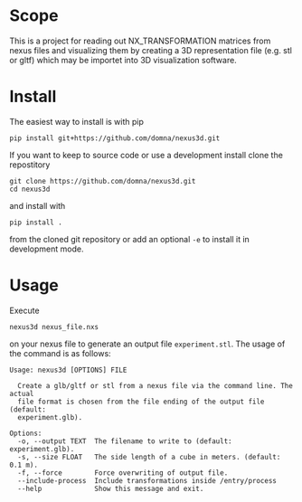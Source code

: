 # Scope

This is a project for reading out NX_TRANSFORMATION matrices from nexus files and
visualizing them by creating a 3D representation file (e.g. stl or gltf) which may be importet into 3D visualization software.

# Install

The easiest way to install is with pip

```
pip install git+https://github.com/domna/nexus3d.git
```

If you want to keep to source code or use a development install clone the repostitory

```
git clone https://github.com/domna/nexus3d.git
cd nexus3d
```

and install with

```
pip install .
```

from the cloned git repository or add an optional `-e` to install it in development mode.

# Usage

Execute

```
nexus3d nexus_file.nxs
```

on your nexus file to generate an output file `experiment.stl`.
The usage of the command is as follows:

```
Usage: nexus3d [OPTIONS] FILE

  Create a glb/gltf or stl from a nexus file via the command line. The actual
  file format is chosen from the file ending of the output file (default:
  experiment.glb).

Options:
  -o, --output TEXT  The filename to write to (default: experiment.glb).
  -s, --size FLOAT   The side length of a cube in meters. (default: 0.1 m).
  -f, --force        Force overwriting of output file.
  --include-process  Include transformations inside /entry/process
  --help             Show this message and exit.
```

